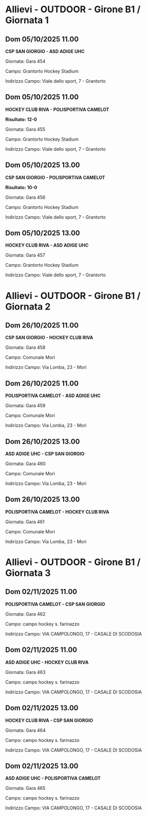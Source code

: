 # Allievi - OUTDOOR  - Girone B1 / Giornata 1
## Dom 05/10/2025 11.00

<strong>CSP SAN GIORGIO - ASD ADIGE UHC</strong>

Giornata: Gara 454

Campo: Grantorto Hockey Stadium 

Indirizzo Campo:  Viale dello sport, 7 - Grantorto



## Dom 05/10/2025 11.00

<strong>HOCKEY CLUB RIVA - POLISPORTIVA CAMELOT</strong>

**Risultato: 12-0**

Giornata: Gara 455

Campo: Grantorto Hockey Stadium 

Indirizzo Campo:  Viale dello sport, 7 - Grantorto



## Dom 05/10/2025 13.00

<strong>CSP SAN GIORGIO - POLISPORTIVA CAMELOT</strong>

**Risultato: 10-0**

Giornata: Gara 456

Campo: Grantorto Hockey Stadium 

Indirizzo Campo:  Viale dello sport, 7 - Grantorto



## Dom 05/10/2025 13.00

<strong>HOCKEY CLUB RIVA - ASD ADIGE UHC</strong>

Giornata: Gara 457

Campo: Grantorto Hockey Stadium 

Indirizzo Campo:  Viale dello sport, 7 - Grantorto


# Allievi - OUTDOOR  - Girone B1 / Giornata 2
## Dom 26/10/2025 11.00

<strong>CSP SAN GIORGIO - HOCKEY CLUB RIVA</strong>

Giornata: Gara 458

Campo: Comunale Mori 

Indirizzo Campo:  Via Lomba, 23 - Mori



## Dom 26/10/2025 11.00

<strong>POLISPORTIVA CAMELOT - ASD ADIGE UHC</strong>

Giornata: Gara 459

Campo: Comunale Mori 

Indirizzo Campo:  Via Lomba, 23 - Mori



## Dom 26/10/2025 13.00

<strong>ASD ADIGE UHC - CSP SAN GIORGIO</strong>

Giornata: Gara 460

Campo: Comunale Mori 

Indirizzo Campo:  Via Lomba, 23 - Mori



## Dom 26/10/2025 13.00

<strong>POLISPORTIVA CAMELOT - HOCKEY CLUB RIVA</strong>

Giornata: Gara 461

Campo: Comunale Mori 

Indirizzo Campo:  Via Lomba, 23 - Mori


# Allievi - OUTDOOR  - Girone B1 / Giornata 3
## Dom 02/11/2025 11.00

<strong>POLISPORTIVA CAMELOT - CSP SAN GIORGIO</strong>

Giornata: Gara 462

Campo: campo hockey s. farinazzo 

Indirizzo Campo:  VIA CAMPOLONGO, 17 - CASALE DI SCODOSIA



## Dom 02/11/2025 11.00

<strong>ASD ADIGE UHC - HOCKEY CLUB RIVA</strong>

Giornata: Gara 463

Campo: campo hockey s. farinazzo 

Indirizzo Campo:  VIA CAMPOLONGO, 17 - CASALE DI SCODOSIA



## Dom 02/11/2025 13.00

<strong>HOCKEY CLUB RIVA - CSP SAN GIORGIO</strong>

Giornata: Gara 464

Campo: campo hockey s. farinazzo 

Indirizzo Campo:  VIA CAMPOLONGO, 17 - CASALE DI SCODOSIA



## Dom 02/11/2025 13.00

<strong>ASD ADIGE UHC - POLISPORTIVA CAMELOT</strong>

Giornata: Gara 465

Campo: campo hockey s. farinazzo 

Indirizzo Campo:  VIA CAMPOLONGO, 17 - CASALE DI SCODOSIA


